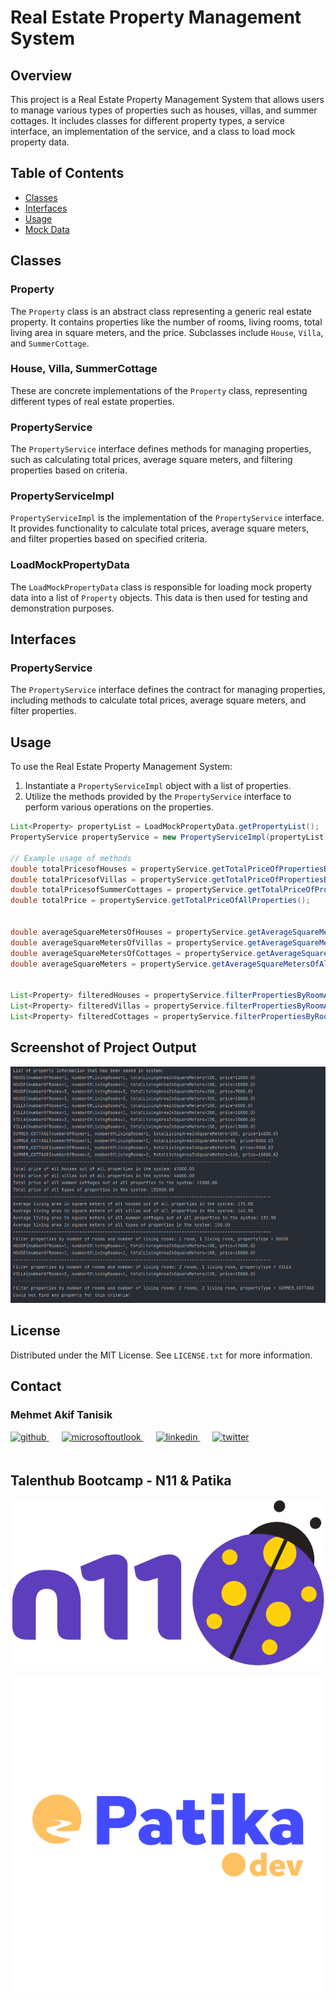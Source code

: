# Real Estate Property Management System

## Overview

This project is a Real Estate Property Management System that allows users to manage various types of properties such as houses, villas, and summer cottages. It includes classes for different property types, a service interface, an implementation of the service, and a class to load mock property data.

## Table of Contents

- [Classes](#classes)
- [Interfaces](#interfaces)
- [Usage](#usage)
- [Mock Data](#mock-data)

## Classes

### Property

The `Property` class is an abstract class representing a generic real estate property. It contains properties like the number of rooms, living rooms, total living area in square meters, and the price. Subclasses include `House`, `Villa`, and `SummerCottage`.

### House, Villa, SummerCottage

These are concrete implementations of the `Property` class, representing different types of real estate properties.

### PropertyService

The `PropertyService` interface defines methods for managing properties, such as calculating total prices, average square meters, and filtering properties based on criteria.

### PropertyServiceImpl

`PropertyServiceImpl` is the implementation of the `PropertyService` interface. It provides functionality to calculate total prices, average square meters, and filter properties based on specified criteria.

### LoadMockPropertyData

The `LoadMockPropertyData` class is responsible for loading mock property data into a list of `Property` objects. This data is then used for testing and demonstration purposes.

## Interfaces

### PropertyService

The `PropertyService` interface defines the contract for managing properties, including methods to calculate total prices, average square meters, and filter properties.

## Usage

To use the Real Estate Property Management System:

1. Instantiate a `PropertyServiceImpl` object with a list of properties.
2. Utilize the methods provided by the `PropertyService` interface to perform various operations on the properties.

```java
List<Property> propertyList = LoadMockPropertyData.getPropertyList();
PropertyService propertyService = new PropertyServiceImpl(propertyList);

// Example usage of methods
double totalPricesofHouses = propertyService.getTotalPriceOfPropertiesByType(PropertyType.HOUSE);
double totalPricesofVillas = propertyService.getTotalPriceOfPropertiesByType(PropertyType.VILLA);
double totalPricesofSummerCottages = propertyService.getTotalPriceOfPropertiesByType(PropertyType.SUMMER_COTTAGES);
double totalPrice = propertyService.getTotalPriceOfAllProperties();


double averageSquareMetersOfHouses = propertyService.getAverageSquareMetersOfPropertiesByType(PropertyType.HOUSE);
double averageSquareMetersOfVillas = propertyService.getAverageSquareMetersOfPropertiesByType(PropertyType.VILLA);
double averageSquareMetersOfCottages = propertyService.getAverageSquareMetersOfPropertiesByType(PropertyType.SUMMER_COTTAGE);
double averageSquareMeters = propertyService.getAverageSquareMetersOfAllProperties();


List<Property> filteredHouses = propertyService.filterPropertiesByRoomAndLivingRoom(2, 2, PropertyType.HOUSE);
List<Property> filteredVillas = propertyService.filterPropertiesByRoomAndLivingRoom(1, 1, PropertyType.VILLA);
List<Property> filteredCottages = propertyService.filterPropertiesByRoomAndLivingRoom(3, 1, PropertyType.SUMMER_COTTAGE);
```

## Screenshot of Project Output
![Homework-01-screenshot](../img/homework-01/homework-01.png)

## License

Distributed under the MIT License. See `LICENSE.txt` for more information.

<!-- CONTACT -->

## Contact

### Mehmet Akif Tanisik

<a href="https://github.com/mehmet-akif-tanisik" target="_blank">
<img  src=https://img.shields.io/badge/github-%2324292e.svg?&style=for-the-badge&logo=github&logoColor=white alt=github style="margin-bottom: 20px;" />
</a>
<a href = "mailto:matnsk@outlook.com?subject = Feedback&body = Message">
<img src=https://img.shields.io/badge/send-email-email?&style=for-the-badge&logo=microsoftoutlook&color=CD5C5C alt=microsoftoutlook style="margin-bottom: 20px; margin-left:20px" />
</a>
<a href="https://linkedin.com/in/mehmet-akif-tanisik" target="_blank">
<img src=https://img.shields.io/badge/linkedin-%231E77B5.svg?&style=for-the-badge&logo=linkedin&logoColor=white alt=linkedin style="margin-bottom: 20px; margin-left:20px" />
</a>  
<a href="https://twitter.com/makiftanisik" target="_blank">
<img src=https://img.shields.io/badge/twitter-%2300acee.svg?&style=for-the-badge&logo=twitter&logoColor=white alt=twitter style="margin-bottom: 20px; margin-left:20px" />
</a>

<!-- PROJECT-BOOTCAMP-PRACTICUM PART -->

<br />

## Talenthub Bootcamp - N11 & Patika

![n11-logo](../img/n11-logo.png)

![patika-logo](../img/patika-logo.png)